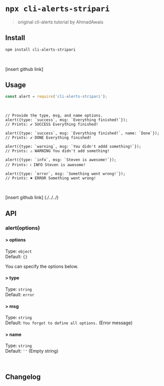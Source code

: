 # `npx cli-alerts-stripari`

> original cli-alerts tutorial by AhmadAwais

## Install

```sh
npm install cli-alerts-stripari
```

<br>

[insert github link]

## Usage

```js
const alert = require('cli-alerts-stripari');
```
<br>

``` 
// Provide the type, msg, and name options.
alert({type: `success`, msg: `Everything finished!`});
// Prints: ✔ SUCCESS Everything finished!

alert({type: `success`, msg: `Everything finished!`, name: `Done`});
// Prints: ✔ DONE Everything finished!

alert({type: `warning`, msg: `You didn't addd something!`});
// Prints: ⚠ WARNING You didn't add something!

alert({type: `info`, msg: `Steven is awesome!`});
// Prints: ℹ INFO Steven is awesome!

alert({type: `error`, msg: `Something went wrong!`});
// Prints: ✖ ERROR Something went wrong!
```

<br />

[insert github link] (./../../)

## API 

### alert(options)

#### > options

Type: `object` <br>
Default: `{}`

You can specify the options below. 

#### > type 

Type: `string` <br>
Default: `error`

#### > msg 

Type: `string` <br>
Default: `You forgot to define all options.`
(Error message)

#### > name 

Type: `string` <br>
Default: `''` (Empty string)

<br>

## Changelog
